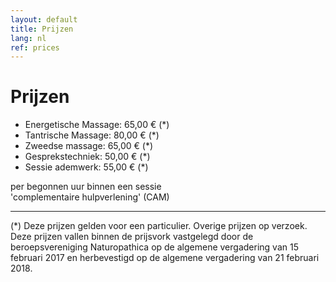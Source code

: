 ```yaml
---
layout: default
title: Prijzen
lang: nl
ref: prices
---
```

# Prijzen

* Energetische Massage: 65,00 € (*)
* Tantrische Massage: 80,00 € (*)
* Zweedse massage: 65,00 € (*)
* Gesprekstechniek: 50,00 € (*)
* Sessie ademwerk: 55,00 € (*)

per begonnen uur binnen een sessie  
'complementaire hulpverlening' (CAM)

---
(*) Deze prijzen gelden voor een particulier. Overige prijzen op verzoek.  
Deze prijzen vallen binnen de prijsvork vastgelegd door de beroepsvereniging Naturopathica op de algemene vergadering van 15 februari 2017 en herbevestigd op de algemene vergadering van 21 februari 2018.
